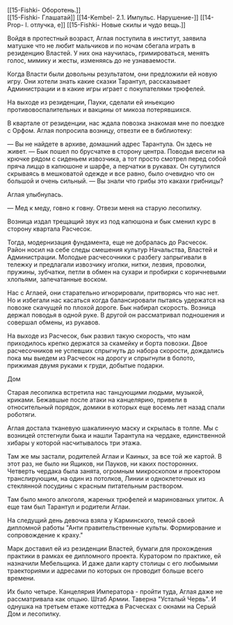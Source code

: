 
 [[15-Fishki- Оборотень.]]  
 [[15-Fishki- Глашатай]]
 [[14-Kembel- 2.1. Импульс. Нарушение-]]
 [[14-Prop- I. отлучка, е]]
[[15-Fishki- Новые скилы и чудо вещь.]]

Войдя в протестный возраст, Аглая поступила в институт, заявила матушке что не любит мальчиков и по ночам сбегала играть в резиденцию Властей. У них она научилась, гримироваться, менять голос, мимику и жесты, изменяясь до не узнаваемости.

Когда Власти были довольны результатом, они предложили ей новую игру. Они хотели знать какие сказки Тарантул, рассказывает Администрации и в какие игры играет с покупателями трюфелей.

На выходе из резиденции, Пауки, сделали ей иньекцию противовоспалительных и вакцины от микоза потерявшихся.

В квартале от резиденции, нас ждала повозка знакомая мне по поездке с Орфом. Аглая попросила возницу, отвезти ее в библиотеку:

— Вы не найдете в архиве, домашний адрес Тарантула. Он здесь не живет. — Бык пошел по брусчатке в сторону центра. Поводья висели на крючке рядом с сиденьем извозчика, а тот просто смотрел перед собой пряча лиццо в капюшоне и шарфе, а перчатки в рукавах. Он сутулился скрываясь в мешковатой одежде и все равно, было очевидно что он большой и очень сильный. — Вы знали что грибы это какахи грибницы?

Аглая улыбнулась. 

— Мед к меду, говно к говну. Отвези меня на старую лесопилку.

Возница издал трещащий звук из под капюшона и бык сменил курс в сторону квартала Расчесок. 

Тогда, модернизация фундамента, еще не добралась до Расчесок. Район носил на себе следы смешения культур Начальства, Властей и Администрации. Молодые расчесочники с разбегу запрыгивали в тележку и предлагали извозчику иголки, нитки, лезвия, проволки, пружины, зубчатки, петли в обмен на сухари и пробирки с коричневыми хлопьями, запечатанные воском.

Нас с Аглаей, они старательно игнорировали, притворясь что нас нет. Но и избегали нас касаться когда балансировали пытаясь удержатся на повозке скачущей по плохой дороге. Бык набирал скорость. Возница держал поводья в одной руке. В другой он рассматривал подношения и совершал обмены, из рукавов.

На выходе из Расчесок, бык развил такую скорость, что нам приходилось крепко держатся за скамейку и борта повозки. Двое расчесочников не успевших спрыгнуть до набора скорости, дождались пока мы выедем из Расчесок на дорогу и спрыгнули в болото, прижимая двумя руками к груди, добытые подарки.

Дом

Старая лесопилка встретила нас танцующими людьми, музыкой, криками. Бежавшые после атаки на канцелярию, привели в относительный порядок, домики в которых еще восемь лет назад спали роботяги.

Аглая достала тканевую шакалинную маску и скрылась в толпе. Мы с возницей отстегнули быка и нашли Тарантула на чердаке, единственной хибары у которой насчитывалось три этажа. 

Там же мы застали, родителей Аглаи и Каиных, за все той же картой. В этот раз, не было ни Ящиков, ни Пауков, ни каких посторонних. Четверть чердака была занята, огромным микроскопом и проектором транслирующим, на один из потолков, Линии и одноклеточных из стеклянной посудины с красным питательным раствором.




Там было много алкоголя, жареных трюфелей и маринованых улиток. А еще там был Тарантул и родители Аглаи.

На следущий день девочка взяла у Карминского, темой своей дипломной работы "Анти правительственные культы. Формирование и сопровождение к краху."

Марк доставил ей из резиденции Властей, бумаги для прохождения практики в рамках ее дипломного проекта. Куратором по практике, ей назначили Мебельщика. И даже дали карту столицы с его любымыми траекториями и адресами по которых он проводит больше всего времени.

Их было четыре. Канцелярия Императора - пройти туда, Аглая даже не рассматривала как опцыю. Штаб Армии. Таверна "Усталый Червь". И однушка на третьем етаже коттеджа в Расческах с окнами на Серый Дом и лесопилку.





